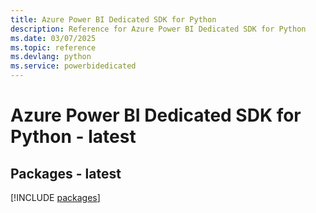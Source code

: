 ```yaml
---
title: Azure Power BI Dedicated SDK for Python
description: Reference for Azure Power BI Dedicated SDK for Python
ms.date: 03/07/2025
ms.topic: reference
ms.devlang: python
ms.service: powerbidedicated
---
```

# Azure Power BI Dedicated SDK for Python - latest
## Packages - latest
[!INCLUDE [packages](power-bi-dedicated-index.md)]